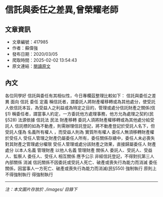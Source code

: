 # 信託與委任之差異,曾榮耀老師

## 文章資訊
- 文章編號：417985
- 作者：蘇偉強
- 發布日期：2020/03/05
- 爬取時間：2025-02-02 13:54:43
- 原文連結：[閱讀原文](https://real-estate.get.com.tw/Columns/detail.aspx?no=417985)

## 內文
各位同學好
信託與委任有其相似性，今日專欄茲整理比較如下：
信託與委任之差異
面向
信託
委任
定義
稱信託者，謂委託人將財產權移轉或為其他處分，使受託人依信託本旨，為受益人之利益或為特定之目的，管理或處分信託財產之關係(信§1)
稱委任者，謂當事人約定，一方委託他方處理事務，他方允為處理之契約(民§528)
法源依據
信託法
民法
財產移轉
委託人須將財產權移轉或為其他處分給受託人
信託標的如為不動產，則需辦理信託登記，將不動產登記於受託人名下，但受託人僅為
名義所有權人
，而受益人則為
實質所有權人
委任人無須移轉財產權於受任人
受任人管理之財產仍屬委任人所有，委任關係存續中，委任人未必喪失對其財產之管理處分權限
受任人管理或處分該財產之效果，直接歸屬委任人
財產處分
以本人名義
管理財產
以他人名義
管理財產
關係人
委託人、受託人、受益人、監察人
委任人、受任人
相互關係
應予公示
非經信託登記，不得對抗第三人
內部關係
消滅
信託關係不因委託或受託人死亡、破產或喪失行為能力而消滅
委任關係，因當事人一方死亡、破產或喪失行為能力而消滅(民§550)
強制執行
原則上不得強制執行
得強制執行

---
*注：本文圖片存放於 ./images/ 目錄下*
